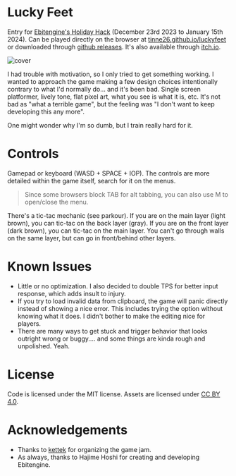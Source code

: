 # Lucky Feet

Entry for [Ebitengine's Holiday Hack](https://itch.io/jam/ebitengine-holiday-hack-2023) (December 23rd 2023 to January 15th 2024). Can be played directly on the browser at [tinne26.github.io/luckyfeet](https://tinne26.github.io/luckyfeet) or downloaded through [github releases](https://github.com/tinne26/luckyfeet/releases/tag/v0.0.3). It's also available through [itch.io](https://tinne26.itch.io/luckyfeet).

![cover](https://github.com/tinne26/luckyfeet/assets/95440833/d6a26142-1348-4f53-ab6a-6a35b561aad4)

I had trouble with motivation, so I only tried to get something working. I wanted to approach the game making a few design choices intentionally contrary to what I'd normally do... and it's been bad. Single screen platformer, lively tone, flat pixel art, what you see is what it is, etc. It's not bad as "what a terrible game", but the feeling was "I don't want to keep developing this any more".

One might wonder why I'm so dumb, but I train really hard for it.

# Controls

Gamepad or keyboard (WASD + SPACE + IOP). The controls are more detailed within the game itself, search for it on the menus.

> Since some browsers block TAB for alt tabbing, you can also use M to open/close the menu.

There's a tic-tac mechanic (see parkour). If you are on the main layer (light brown), you can tic-tac on the back layer (gray). If you are on the front layer (dark brown), you can tic-tac on the main layer. You can't go through walls on the same layer, but can go in front/behind other layers.

# Known Issues

- Little or no optimization. I also decided to double TPS for better input response, which adds insult to injury.
- If you try to load invalid data from clipboard, the game will panic directly instead of showing a nice error. This includes trying the option without knowing what it does. I didn't bother to make the editing nice for players.
- There are many ways to get stuck and trigger behavior that looks outright wrong or buggy.... and some things are kinda rough and unpolished. Yeah.

# License

Code is licensed under the MIT license. Assets are licensed under [CC BY 4.0](https://creativecommons.org/licenses/by/4.0/).

# Acknowledgements

- Thanks to [kettek](https://github.com/kettek) for organizing the game jam.
- As always, thanks to Hajime Hoshi for creating and developing Ebitengine.

